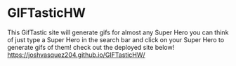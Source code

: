 # GIFTasticHW
This GifTastic site will generate gifs for almost any Super Hero you can think of just type a Super Hero in the search bar and click on your Super Hero to generate gifs of them!
check out the deployed site below!
https://joshvasquez204.github.io/GIFTasticHW/